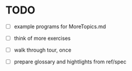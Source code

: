 # TODO

* [ ] example programs for MoreTopics.md
* [ ] think of more exercises
* [ ] walk through tour, once
* [ ] prepare glossary and hightlights from ref/spec

